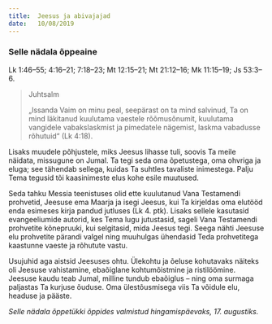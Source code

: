 ```yaml
---
title:  Jeesus ja abivajajad
date:   10/08/2019
---
```


### Selle nädala õppeaine
Lk 1:46–55; 4:16–21; 7:18–23; Mt 12:15–21; Mt 21:12–16; Mk 11:15–19; Js 53:3–6.

> <p>Juhtsalm</p>
> „Issanda Vaim on minu peal, seepärast on ta mind salvinud, Ta on mind läkitanud kuulutama vaestele rõõmusõnumit, kuulutama vangidele vabakslaskmist ja pimedatele nägemist, laskma vabadusse rõhutuid“ (Lk 4:18).

Lisaks muudele põhjustele, miks Jeesus lihasse tuli, soovis Ta meile näidata, missugune on Jumal. Ta tegi seda oma õpetustega, oma ohvriga ja eluga; see tähendab sellega, kuidas Ta suhtles tavaliste inimestega. Palju Tema tegusid tõi kaasinimeste elus kohe esile muutused.

Seda tahku Messia teenistuses olid ette kuulutanud Vana Testamendi prohvetid, Jeesuse ema Maarja ja isegi Jeesus, kui Ta kirjeldas oma elutööd enda esimeses kirja pandud jutluses (Lk 4. ptk). Lisaks sellele kasutasid evangeeliumide autorid, kes Tema lugu jutustasid, sageli Vana Testamendi prohvetite kõnepruuki, kui selgitasid, mida Jeesus tegi. Seega nähti Jeesuse elu prohvetite pärandi valgel ning muuhulgas ühendasid Teda prohvetitega kaastunne vaeste ja rõhutute vastu.

Usujuhid aga aistsid Jeesuses ohtu. Ülekohtu ja õeluse kohutavaks näiteks oli Jeesuse vahistamine, ebaõiglane kohtumõistmine ja ristilöömine. Jeesuse kaudu teab Jumal, milline tundub ebaõiglus – ning oma surmaga paljastas Ta kurjuse õuduse. Oma ülestõusmisega viis Ta võidule elu, headuse ja pääste.

_Selle nädala õppetükki õppides valmistud hingamispäevaks, 17. augustiks._